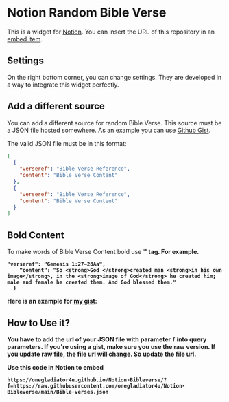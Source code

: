 # Notion Random Bible Verse
This is a widget for [Notion](https://notion.so). You can insert the URL of this repository in an [embed item](https://www.notion.so/help/embed-and-connect-other-apps).

## Settings
On the right bottom corner, you can change settings. They are developed in a way to integrate this widget perfectly.


## Add a different source
You can add a different source for random Bible Verse. This source must be a JSON file hosted somewhere.
As an example you can use [Github Gist](https://gist.github.com/).

The valid JSON file must be in this format:
```json
[
  {
    "verseref": "Bible Verse Reference",
    "content": "Bible Verse Content"
  },
  {
    "verseref": "Bible Verse Reference",
    "content": "Bible Verse Content"
  }
]
```
## Bold Content
To make words of Bible Verse Content bold use '<strong>' tag. For example.
```
"verseref": "Genesis 1:27–28Aa",
    "content": "So <strong>God </strong>created man <strong>in his own image</strong>, in the <strong>image of God</strong> he created him; male and female he created them. And God blessed them."
  }
```

Here is an example for [my gist](https://gist.github.com/onegladiator4u/ac7405d0374bfb8917a4d795454bc248):
## How to Use it?
You have to add the url of your JSON file with parameter `f` into query parameters.
If you're using a gist, make sure you use the raw version. If you update raw file, the file url will change. So update the file url.

Use this code in Notion to embed
```
https://onegladiator4u.github.io/Notion-Bibleverse/?f=https://raw.githubusercontent.com/onegladiator4u/Notion-Bibleverse/main/Bible-verses.json
```
